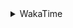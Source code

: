 <details>
 <summary>WakaTime</summary>

<!--START_SECTION:waka-->
![Profile Views](http://img.shields.io/badge/Profile%20Views-0-blue)

**🐱 My GitHub Data** 

> 🏆 509 Contributions in the Year 2021
 > 
> 📦 249.6 kB Used in GitHub's Storage 
 > 
> 🚫 Not Opted to Hire
 > 
> 📜 56 Public Repositories 
 > 
> 🔑 1 Private Repository 
 > 
**I'm an Early 🐤** 

```text
🌞 Morning    50 commits     ████░░░░░░░░░░░░░░░░░░░░░   16.23% 
🌆 Daytime    126 commits    ██████████░░░░░░░░░░░░░░░   40.91% 
🌃 Evening    114 commits    █████████░░░░░░░░░░░░░░░░   37.01% 
🌙 Night      18 commits     █░░░░░░░░░░░░░░░░░░░░░░░░   5.84%

```
📅 **I'm Most Productive on Thursday** 

```text
Monday       47 commits     ███░░░░░░░░░░░░░░░░░░░░░░   15.26% 
Tuesday      36 commits     ███░░░░░░░░░░░░░░░░░░░░░░   11.69% 
Wednesday    45 commits     ███░░░░░░░░░░░░░░░░░░░░░░   14.61% 
Thursday     55 commits     ████░░░░░░░░░░░░░░░░░░░░░   17.86% 
Friday       44 commits     ███░░░░░░░░░░░░░░░░░░░░░░   14.29% 
Saturday     40 commits     ███░░░░░░░░░░░░░░░░░░░░░░   12.99% 
Sunday       41 commits     ███░░░░░░░░░░░░░░░░░░░░░░   13.31%

```


📊 **This Week I Spent My Time On** 

```text
⌚︎ Time Zone: Asia/Shanghai

💬 Programming Languages: 
Go                       7 hrs 6 mins        █████████████░░░░░░░░░░░░   55.4% 
C++                      1 hr 41 mins        ███░░░░░░░░░░░░░░░░░░░░░░   13.24% 
Bash                     1 hr 10 mins        ██░░░░░░░░░░░░░░░░░░░░░░░   9.19% 
Other                    34 mins             █░░░░░░░░░░░░░░░░░░░░░░░░   4.45% 
JavaScript               28 mins             █░░░░░░░░░░░░░░░░░░░░░░░░   3.7%

🔥 Editors: 
VS Code                  12 hrs 49 mins      █████████████████████████   100.0%

🐱‍💻 Projects: 
matcloud                 4 hrs 25 mins       ████████░░░░░░░░░░░░░░░░░   34.51% 
cli                      1 hr 50 mins        ███░░░░░░░░░░░░░░░░░░░░░░   14.34% 
LeetCode-Cpp             1 hr 36 mins        ███░░░░░░░░░░░░░░░░░░░░░░   12.53% 
Unknown Project          1 hr 29 mins        ███░░░░░░░░░░░░░░░░░░░░░░   11.68% 
demo                     33 mins             █░░░░░░░░░░░░░░░░░░░░░░░░   4.29%

💻 Operating System: 
Linux                    12 hrs 49 mins      █████████████████████████   100.0%

```

**I Mostly Code in Go** 

```text
Go                       16 repos            ███████████░░░░░░░░░░░░░░   45.71% 
Java                     9 repos             ██████░░░░░░░░░░░░░░░░░░░   25.71% 
Python                   2 repos             █░░░░░░░░░░░░░░░░░░░░░░░░   5.71% 
Vue                      2 repos             █░░░░░░░░░░░░░░░░░░░░░░░░   5.71% 
Shell                    2 repos             █░░░░░░░░░░░░░░░░░░░░░░░░   5.71%

```


**Timeline**

![Chart not found](https://raw.githubusercontent.com/MaoLongLong/MaoLongLong/main/charts/bar_graph.png) 


 Last Updated on 14/11/2021
<!--END_SECTION:waka-->

</details>
